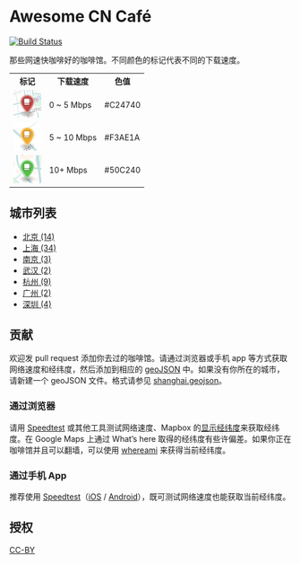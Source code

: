 # Awesome CN Café
[![Build Status](https://travis-ci.org/ElaWorkshop/awesome-cn-cafe.svg?branch=master)](https://travis-ci.org/ElaWorkshop/awesome-cn-cafe)

那些网速快咖啡好的咖啡馆。不同颜色的标记代表不同的下载速度。

<table>
<tr><th>标记</th><th>下载速度</th><th>色值</th></tr>
<tr><td><img src="resources/markers/slow.png" width="50" alt="Slow marker"></td><td>0 ~ 5 Mbps</td><td>#C24740</td></tr>
<tr><td><img src="resources/markers/moderate.png" width="50" alt="Moderate marker"></td><td>5 ~ 10 Mbps</td><td>#F3AE1A</td></tr>
<tr><td><img src="resources/markers/fast.png" width="50" alt="Fast marker"></td><td>10+ Mbps</td><td>#50C240</td></tr>
</table>


## 城市列表

* [北京 (14)](beijing.geojson)
* [上海 (34)](shanghai.geojson)
* [南京 (3)](nanjing.geojson)
* [武汉 (2)](wuhan.geojson)
* [杭州 (9)](hangzhou.geojson)
* [广州 (2)](guangzhou.geojson)
* [深圳 (4)](shenzhen.geojson)

## 贡献

欢迎发 pull request 添加你去过的咖啡馆。请通过浏览器或手机 app 等方式获取网络速度和经纬度，然后添加到相应的 [geoJSON](http://geojson.org/geojson-spec.html) 中。如果没有你所在的城市，请新建一个 geoJSON 文件。格式请参见 [shanghai.geojson](shanghai.geojson)。

### 通过浏览器

请用 [Speedtest](http://speedtest.net) 或其他工具测试网络速度、Mapbox 的[显示经纬度](https://www.mapbox.com/mapbox.js/example/v1.0.0/select-center-form/)来获取经纬度。在 Google Maps 上通过 What’s here 取得的经纬度有些许偏差。如果你正在咖啡馆并且可以翻墙，可以使用 [whereami](https://xavierchow.github.io/whereami/) 来获得当前经纬度。

### 通过手机 App

推荐使用 [Speedtest](http://www.speedtest.net/mobile/)（[iOS](https://itunes.apple.com/app/speedtest-net-mobile-speed/id300704847?mt=8) / [Android](https://play.google.com/store/apps/details?id=org.zwanoo.android.speedtest)），既可测试网络速度也能获取当前经纬度。

## 授权
[CC-BY](http://creativecommons.org/licenses/by/4.0/)
